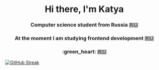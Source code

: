 

<!--
**luisakisa/luisakisa** is a ✨ _special_ ✨ repository because its `README.md` (this file) appears on your GitHub profile.

Here are some ideas to get you started:

- I’m currently working on ...
- 🌱 I’m currently learning ...
- 👯 I’m looking to collaborate on ...
- 🤔 I’m looking for help with ...
- 💬 Ask me about ...
- 📫 How to reach me: ...
- 😄 Pronouns: ...
- ⚡ Fun fact: ...
-->
<h1 align="center">Hi there, I'm <a>Katya</a> 
<h3 align="center">Computer science student from Russia 🇷🇺</h3>
<h3 align="center"> At the moment I am studying frontend development 🇷🇺</h3>
<h3 align="center"> :green_heart:  🇷🇺</h3>

 

 


[![GitHub Streak](http://github-readme-streak-stats.herokuapp.com?user=luisakisa&theme=chartreuse-dark&hide_border=true&date_format=j%20M%5B%20Y%5D)](https://git.io/streak-stats)
